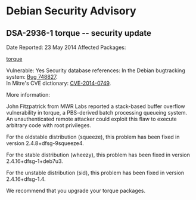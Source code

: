 
Debian Security Advisory
========================


DSA-2936-1 torque -- security update
------------------------------------



Date Reported:
23 May 2014
Affected Packages:

[torque](https://packages.debian.org/src:torque)

Vulnerable:
Yes
Security database references:
In the Debian bugtracking system: [Bug 748827](https://bugs.debian.org/cgi-bin/bugreport.cgi?bug=748827).  
In Mitre's CVE dictionary: [CVE-2014-0749](https://security-tracker.debian.org/tracker/CVE-2014-0749).  

More information:

John Fitzpatrick from MWR Labs reported a stack-based buffer overflow
vulnerability in torque, a PBS-derived batch processing queueing system.
An unauthenticated remote attacker could exploit this flaw to execute
arbitrary code with root privileges.


For the oldstable distribution (squeeze), this problem has been fixed in
version 2.4.8+dfsg-9squeeze4.


For the stable distribution (wheezy), this problem has been fixed in
version 2.4.16+dfsg-1+deb7u3.


For the unstable distribution (sid), this problem has been fixed in
version 2.4.16+dfsg-1.4.


We recommend that you upgrade your torque packages.





